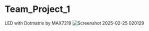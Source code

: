 # Team_Project_1
LED with Dotmatrix by MAX7219 
![Screenshot 2025-02-25 020129](https://github.com/user-attachments/assets/ec54daa6-86dd-4157-9c40-27ff401e769c)
